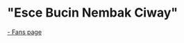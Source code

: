 <html>
  <head>
    <h1> "Esce <b>Bucin</b> Nembak Ciway" </h1>
  </head>
  <body>
    <a href="https://facebook.com/Github.Recoder"> - Fans page </a>
  </body>
</html>
